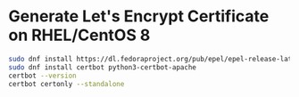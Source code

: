 # Generate Let's Encrypt Certificate on RHEL/CentOS 8


```bash
sudo dnf install https://dl.fedoraproject.org/pub/epel/epel-release-latest-8.noarch.rpm
sudo dnf install certbot python3-certbot-apache
certbot --version
certbot certonly --standalone
```
